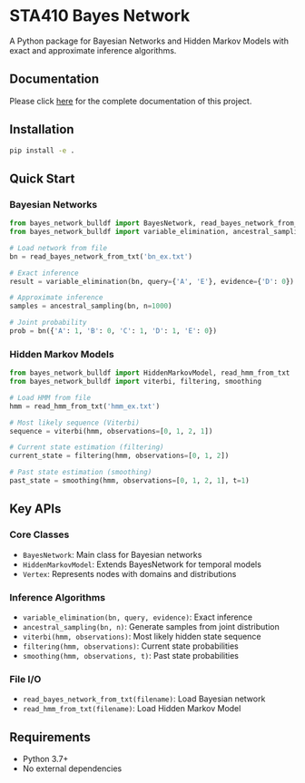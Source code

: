 # STA410 Bayes Network

A Python package for Bayesian Networks and Hidden Markov Models with exact and approximate inference algorithms.

## Documentation

Please click [here](https://github.com/BullDF/bayes_network/blob/main/documentation.pdf) for the complete documentation of this project.

## Installation

```bash
pip install -e .
```

## Quick Start

### Bayesian Networks

```python
from bayes_network_bulldf import BayesNetwork, read_bayes_network_from_txt
from bayes_network_bulldf import variable_elimination, ancestral_sampling

# Load network from file
bn = read_bayes_network_from_txt('bn_ex.txt')

# Exact inference
result = variable_elimination(bn, query={'A', 'E'}, evidence={'D': 0})

# Approximate inference
samples = ancestral_sampling(bn, n=1000)

# Joint probability
prob = bn({'A': 1, 'B': 0, 'C': 1, 'D': 1, 'E': 0})
```

### Hidden Markov Models

```python
from bayes_network_bulldf import HiddenMarkovModel, read_hmm_from_txt
from bayes_network_bulldf import viterbi, filtering, smoothing

# Load HMM from file
hmm = read_hmm_from_txt('hmm_ex.txt')

# Most likely sequence (Viterbi)
sequence = viterbi(hmm, observations=[0, 1, 2, 1])

# Current state estimation (filtering)
current_state = filtering(hmm, observations=[0, 1, 2])

# Past state estimation (smoothing)
past_state = smoothing(hmm, observations=[0, 1, 2, 1], t=1)
```

## Key APIs

### Core Classes
- `BayesNetwork`: Main class for Bayesian networks
- `HiddenMarkovModel`: Extends BayesNetwork for temporal models
- `Vertex`: Represents nodes with domains and distributions

### Inference Algorithms
- `variable_elimination(bn, query, evidence)`: Exact inference
- `ancestral_sampling(bn, n)`: Generate samples from joint distribution
- `viterbi(hmm, observations)`: Most likely hidden state sequence
- `filtering(hmm, observations)`: Current state probabilities
- `smoothing(hmm, observations, t)`: Past state probabilities

### File I/O
- `read_bayes_network_from_txt(filename)`: Load Bayesian network
- `read_hmm_from_txt(filename)`: Load Hidden Markov Model

## Requirements

- Python 3.7+
- No external dependencies